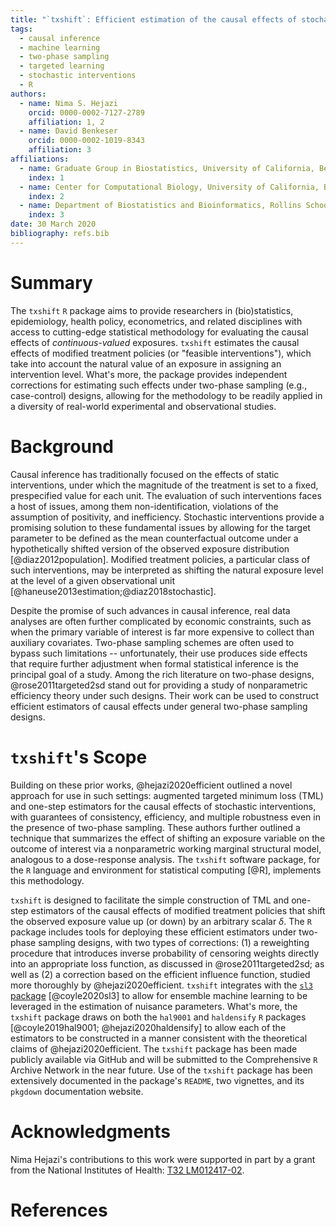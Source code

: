 ```yaml
---
title: "`txshift`: Efficient estimation of the causal effects of stochastic interventions in `R`"
tags:
  - causal inference
  - machine learning
  - two-phase sampling
  - targeted learning
  - stochastic interventions
  - R
authors:
  - name: Nima S. Hejazi
    orcid: 0000-0002-7127-2789
    affiliation: 1, 2
  - name: David Benkeser
    orcid: 0000-0002-1019-8343
    affiliation: 3
affiliations:
  - name: Graduate Group in Biostatistics, University of California, Berkeley
    index: 1
  - name: Center for Computational Biology, University of California, Berkeley
    index: 2
  - name: Department of Biostatistics and Bioinformatics, Rollins School of Public Health, Emory University
    index: 3
date: 30 March 2020
bibliography: refs.bib
---
```


# Summary

The `txshift` `R` package aims to provide researchers in (bio)statistics,
epidemiology, health policy, econometrics, and related disciplines with access
to cutting-edge statistical methodology for evaluating the causal effects of
_continuous-valued_ exposures. `txshift` estimates the causal effects of
modified treatment policies (or "feasible interventions"), which take into
account the natural value of an exposure in assigning an intervention level.
What's more, the package provides independent corrections for estimating such
effects under two-phase sampling (e.g., case-control) designs, allowing for the
methodology to be readily applied in a diversity of real-world experimental and
observational studies.

# Background

Causal inference has traditionally focused on the effects of static
interventions, under which the magnitude of the treatment is set to a fixed,
prespecified value for each unit. The evaluation of such interventions faces
a host of issues, among them non-identification, violations of the assumption of
positivity, and inefficiency. Stochastic interventions provide a promising
solution to these fundamental issues by allowing for the target parameter to be
defined as the mean counterfactual outcome under a hypothetically shifted
version of the observed exposure distribution [@diaz2012population].
Modified treatment policies, a particular class of such interventions, may be
interpreted as shifting the natural exposure level at the level of a given
observational unit [@haneuse2013estimation;@diaz2018stochastic].

Despite the promise of such advances in causal inference, real data analyses are
often further complicated by economic constraints, such as when the primary
variable of interest is far more expensive to collect than auxiliary covariates.
Two-phase sampling schemes are often used to bypass such limitations --
unfortunately, their use produces side effects that require further adjustment
when formal statistical inference is the principal goal of a study. Among the
rich literature on two-phase designs, @rose2011targeted2sd stand out for
providing a study of nonparametric efficiency theory under such designs. Their
work can be used to construct efficient estimators of causal effects under
general two-phase sampling designs.

# `txshift`'s Scope

Building on these prior works, @hejazi2020efficient outlined a novel approach
for use in such settings: augmented targeted minimum loss (TML) and one-step
estimators for the causal effects of stochastic interventions, with guarantees
of consistency, efficiency, and multiple robustness even in the presence of
two-phase sampling. These authors further outlined a technique that summarizes
the effect of shifting an exposure variable on the outcome of interest via
a nonparametric working marginal structural model, analogous to a dose-response
analysis. The `txshift` software package, for the `R` language and environment
for statistical computing [@R], implements this methodology.

`txshift` is designed to facilitate the simple construction of TML and one-step
estimators of the causal effects of modified treatment policies that shift the
observed exposure value up (or down) by an arbitrary scalar $\delta$. The `R`
package includes tools for deploying these efficient estimators under two-phase
sampling designs, with two types of corrections: (1) a reweighting procedure
that introduces inverse probability of censoring weights directly into an
appropriate loss function, as discussed in @rose2011targeted2sd; as
well as (2) a correction based on the efficient influence function, studied more
thoroughly by @hejazi2020efficient. `txshift`
integrates with the [`sl3` package](https://github.com/tlverse/sl3)
[@coyle2020sl3] to allow for ensemble machine learning to be leveraged in the
estimation of nuisance parameters. What's more, the `txshift` package draws on
both the `hal9001` and `haldensify` `R` packages [@coyle2019hal9001;
@hejazi2020haldensify] to allow each of the estimators to be constructed in
a manner consistent with the theoretical claims of @hejazi2020efficient. The
`txshift` package has been made publicly available via GitHub and will be
submitted to the Comprehensive `R` Archive Network in the near future. Use of
the `txshift` package has been extensively documented in the package's `README`,
two vignettes, and its `pkgdown` documentation website.

# Acknowledgments

Nima Hejazi's contributions to this work were supported in part by a grant from
the National Institutes of Health: [T32
LM012417-02](https://projectreporter.nih.gov/project_info_description.cfm?aid=9248418&icde=37849831&ddparam=&ddvalue=&ddsub=&cr=1&csb=default&cs=ASC&pball=).

# References

